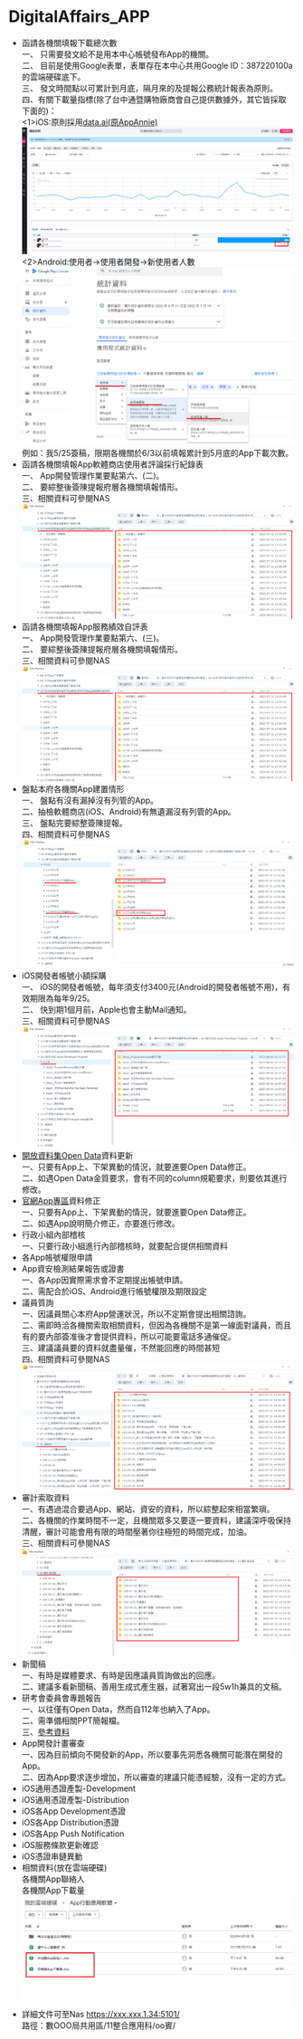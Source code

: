 # DigitalAffairs_APP
- 函請各機關填報下載總次數<br>
  一、 只需要發文給不是用本中心帳號發布App的機關。<br>
  二、 目前是使用Google表單，表單存在本中心共用Google ID：387220100a的雲端硬碟底下。<br>
  三、 發文時間點以可累計到月底，隔月來的及提報公務統計報表為原則。<br>
  四、有關下載量指標(除了台中通暨購物廠商會自己提供數據外，其它皆採取下面的)：<br>
      <1>iOS:原則採用[data.ai(原AppAnnie)](https://www.data.ai/en/)<br>
        ![下載量_AppAnnie](https://github.com/chiehpin0705/DigitalAffairs_APP/blob/main/%E4%B8%8B%E8%BC%89%E9%87%8F_AppAnnie.png)<br>
      <2>Android:使用者->使用者開發->新使用者人數<br>
        ![下載量_Android](https://github.com/chiehpin0705/DigitalAffairs_APP/blob/main/%E4%B8%8B%E8%BC%89%E9%87%8F_Android.png)<br>
例如：我5/25簽稿，限期各機關於6/3以前填報累計到5月底的App下載次數。
- 函請各機關填報App軟體商店使用者評論採行紀錄表<br>
  一、 App開發管理作業要點第六、(二)。<br>
  二、 要綜整後簽陳提報府層各機關填報情形。<br>
  三、相關資料可參閱NAS![使用者評論採行記錄表](https://github.com/chiehpin0705/DigitalAffairs_APP/blob/main/%E4%BD%BF%E7%94%A8%E8%80%85%E8%A9%95%E8%AB%96%E6%8E%A1%E8%A1%8C%E8%A8%98%E9%8C%84%E8%A1%A8.png)
- 函請各機關填報App服務績效自評表<br>
  一、 App開發管理作業要點第六、(三)。<br>
  二、 要綜整後簽陳提報府層各機關填報情形。<br>
  三、相關資料可參閱NAS![使用者評論採行記錄表](https://github.com/chiehpin0705/DigitalAffairs_APP/blob/main/%E4%BD%BF%E7%94%A8%E8%80%85%E8%A9%95%E8%AB%96%E6%8E%A1%E8%A1%8C%E8%A8%98%E9%8C%84%E8%A1%A8.png)
- 盤點本府各機關App建置情形<br>
  一、 盤點有沒有漏掉沒有列管的App。<br>
  二、抽檢軟體商店(iOS、Android)有無遺漏沒有列管的App。<br>
  三、 盤點完要綜整簽陳提報。<br>
  四、相關資料可參閱NAS![盤點App](https://github.com/chiehpin0705/DigitalAffairs_APP/blob/main/%E7%9B%A4%E9%BB%9EApp.png)
- iOS開發者帳號小額採購<br>
一、 iOS的開發者帳號，每年須支付3400元(Android的開發者帳號不用)，有效期限為每年9/25。<br>
二、 快到期1個月前，Apple也會主動Mail通知。 <br>
三、相關資料可參閱NAS![iOS開發者帳號小額採購](https://github.com/chiehpin0705/DigitalAffairs_APP/blob/main/iOS%E9%96%8B%E7%99%BC%E8%80%85%E5%B8%B3%E8%99%9F%E5%B0%8F%E9%A1%8D%E6%8E%A1%E8%B3%BC.png)
- [開放資料集Open Data](https://opendata.taichung.gov.tw/dataset/868f7825-978f-4e09-9578-bb4cf4118f5f)資料更新<br>
一、只要有App上、下架異動的情況，就要進要Open Data修正。<br>
二、如遇Open Data金質要求，會有不同的column規範要求，則要依其進行修改。 <br>
- [官網App專區](https://www.taichung.gov.tw/10179/10242/)資料修正<br>
  一、只要有App上、下架異動的情況，就要進要Open Data修正。<br>
  二、如遇App說明簡介修正，亦要進行修改。<br>
- 行政小組內部稽核<br>
  一、只要行政小組進行內部稽核時，就要配合提供相關資料 <br>
- 各App帳號權限申請
- App資安檢測結果報告或證書<br>
一、各App因實際需求會不定期提出帳號申請。<br>
二、需配合於iOS、Android進行帳號權限及期限設定<br>
- 議員質詢<br>
一、因議員關心本府App營運狀況，所以不定期會提出相關諮詢。<br>
二、需即時洽各機關索取相關資料，但因為各機關不是第一線面對議員，而且有的要內部簽准後才會提供資料，所以可能要電話多通催促。<br>
三、建議議員要的資料就盡量催，不然能回應的時間甚短 <br>
四、相關資料可參閱NAS![議員質詢](https://github.com/chiehpin0705/DigitalAffairs_APP/blob/main/%E8%B3%AA%E8%A9%A2%E6%A2%9D.png)
- 審計索取資料<br>
一、有遇過混合要過App、網站、資安的資料，所以綜整起來相當繁瑣。<br>
二、各機關的作業時間不一定，且機關眾多又要逐一要資料，建議深呼吸保持清醒，審計可能會用有限的時間壓著你往極短的時間完成，加油。 <br>
三、相關資料可參閱NAS![審計處抽查](https://github.com/chiehpin0705/DigitalAffairs_APP/blob/main/%E5%AF%A9%E8%A8%88%E8%99%95%E6%8A%BD%E6%9F%A5.png)
- 新聞稿<br>
一、有時是媒體要求、有時是因應議員質詢做出的回應。<br>
二、建議多看新聞稿、善用生成式產生器，試著寫出一段5w1h兼具的文稿。<br>
- 研考會委員會專題報告<br>
一、以往僅有Open Data，然而自112年也納入了App。<br>
二、需準備相關PPT簡報檔。<br>
三、[參考資料](https://github.com/chiehpin0705/DigitalAffairs_APP/blob/main/(%E8%A4%87%E8%A3%BD)%E7%A0%94%E8%80%83%E6%9C%83112%E5%B9%B4%E7%AC%AC2%E6%AC%A1%E5%A7%94%E5%93%A1%E6%9C%83%E6%9C%83%E8%AD%B0-%E6%95%B8%E4%BD%8D%E5%B1%80%E7%B0%A1%E5%A0%B10508v2.pdf)
- App開發計畫審查<br>
一、因為目前傾向不開發新的App，所以要事先洞悉各機關可能潛在開發的App。<br>
二、因為App要求逐步增加，所以審查的建議只能憑經驗，沒有一定的方式。 <br>
- iOS通用憑證產製-Development
- iOS通用憑證產製-Distribution
- iOS各App Development憑證
- iOS各App Distribution憑證
- iOS各App Push Notification
- iOS服務條款更新確認
- iOS憑證串鏈異動
- 相關資料(放在雲端硬碟)<br>
   各機關App聯絡人<br>
   各機關App下載量<br>
   ![雲端硬碟相關資料](https://github.com/chiehpin0705/DigitalAffairs_APP/blob/main/%E5%90%84%E6%A9%9F%E9%97%9CApp%E4%B8%8B%E8%BC%89%E9%87%8F%E8%81%AF%E7%B5%A1%E4%BA%BA.png)
- 詳細文件可至Nas https://xxx.xxx.1.34:5101/<br>
  路徑：數OOO局共用區/11整合應用科/oo賓/
